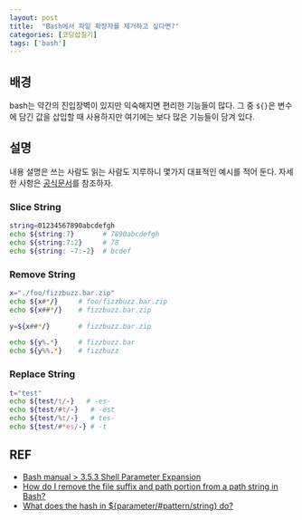 ```yaml
---
layout: post
title:  "Bash에서 파일 확장자를 제거하고 싶다면?"
categories: [코딩삽질기]
tags: ['bash']
---
```



## 배경

bash는 약간의 진입장벽이 있지만 익숙해지면 편리한 기능들이 많다. 그 중 `${}`은 변수에 담긴 값을 삽입할 때 사용하지만 여기에는 보다 많은 기능들이 담겨 있다.

## 설명

내용 설명은 쓰는 사람도 읽는 사람도 지루하니 몇가지 대표적인 예시를 적어 둔다. 자세한 사항은 [공식문서](https://www.gnu.org/software/bash/manual/html_node/Shell-Parameter-Expansion.html#Shell-Parameter-Expansion)를 참조하자. 

### Slice String

```bash
string=01234567890abcdefgh
echo ${string:7}       # 7890abcdefgh
echo ${string:7:2}     # 78
echo ${string: -7:-2}  # bcdef
```

### Remove String

```bash
x="./foo/fizzbuzz.bar.zip"
echo ${x#*/}     # foo/fizzbuzz.bar.zip
echo ${x##*/}    # fizzbuzz.bar.zip

y=${x##*/}       # fizzbuzz.bar.zip

echo ${y%.*}     # fizzbuzz.bar
echo ${y%%.*}    # fizzbuzz
```

### Replace String

```bash
t="test"
echo ${test/t/-}   # -es-
echo ${test/#t/-}   # -est
echo ${test/%t/-}   # tes-
echo ${test/#*es/-} # -t
```

## REF

* [Bash manual > 3.5.3 Shell Parameter Expansion](https://www.gnu.org/software/bash/manual/html_node/Shell-Parameter-Expansion.html#Shell-Parameter-Expansion)
* [How do I remove the file suffix and path portion from a path string in Bash?](https://stackoverflow.com/questions/125281/how-do-i-remove-the-file-suffix-and-path-portion-from-a-path-string-in-bash)
* [What does the hash in ${parameter/#pattern/string} do?](https://unix.stackexchange.com/a/423937)